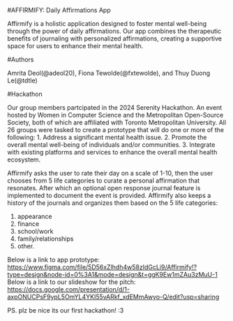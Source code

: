 #AFFIRMIFY: Daily Affirmations App

Affirmify is a holistic application designed to foster mental well-being through the power of daily affirmations. Our app combines the therapeutic benefits of journaling with personalized affirmations, creating a supportive space for users to enhance their mental health.

#Authors

Amrita Deol(@adeol20), Fiona Tewolde(@fxtewolde), and Thuy Duong Le(@tdtle) 

#Hackathon

Our group members partcipated in the 2024 Serenity Hackathon. An event hosted by Women in Computer Science and the Metropolitan Open-Source Society, both of which are affiliated with Toronto Metropolitan University. 
All 26 groups were tasked to create a prototype that will do one or more of the following:
    1. Address a significant mental health issue.
    2. Promote the overall mental well-being of individuals and/or communities.
    3. Integrate with existing platforms and services to enhance the overall mental health ecosystem.
    

Affirmify asks the user to rate their day on a scale of 1-10, then the user chooses from 5 life categories to curate a personal affirmation that resonates. 
After which an optional open response journal feature is implemented to document the event is provided.
Affirmify also keeps a history of the journals and organizes them based on the 5 life categories: 
  1. appearance
  2. finance 
  3. school/work 
  4. family/relationships
  5. other. 


Below is a link to app prototype:
https://www.figma.com/file/5D56xZlhdh4w58zIdGcLi9/Affirmify!?type=design&node-id=0%3A1&mode=design&t=ggK9Ew1mZAu3zMuU-1 
Below is a link to our slideshow for the pitch:
https://docs.google.com/presentation/d/1-axpONUCPsF9ypL5OmYL4YKI55vARkf_xdEMmAwyo-Q/edit?usp=sharing 

PS. plz be nice its our first hackathon! :3
